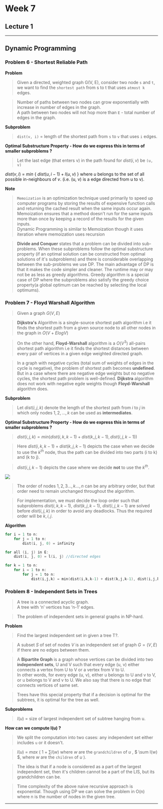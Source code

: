 # Week 7
## Lecture 1
----
## Dynamic Programming

### Problem 6 - Shortest Reliable Path

**Problem**
> Given a directed, weighted graph G(V, E), consider two node `s` and `t`, we want to find the `shortest path` from s to t that uses `atmost k` edges.

>Number of paths between two nodes can grow exponentially with increase in number of edges in the graph.\
A path between two nodes will not hop more than `E` - total number of edges in the graph.

**Subproblem**

>`dist(v, i)` = length of the shortest path from `s` to `v` that uses `i` edges. 

**Optimal Substructure Property - How do we express this in terms of smaller subproblems ?**

>Let the last edge (that enters v) in the path found for $dist(i, v)$ be `(u, v)`

$dist(v, i)$ = $min$ { $dist(u, i - 1) + l(u, v)$ } where $u$ belongs to the set of all possible in-neighbours of $v$. (i.e. (u, v) is a edge directed from u to v).

**Note**
>`Memoization` is an optimization technique used primarily to speed up computer programs by storing the results of expensive function calls and returning the cached result when the same inputs occur again.\
>Memoization ensures that a method doesn't run for the same inputs more than once by keeping a record of the results for the given inputs.\
> Dynamic Programming is similar to Memoization though it uses iteration where memoization uses recursion

>**Divide and Conquer** states that a problem can be divided into sub-problems. When these subproblems follow the optimal substructure property (if an optimal solution can be constructed from optimal solutions of it's subproblems) and there is considerable overlapping between the sub-problems we use DP. The main advantage of DP is that it makes the code simpler and cleaner. The runtime may or may not be as less as greedy algorithms. Greedy algorithm is a special case of DP where the subproblems also satisfy the greedy choice property(a global optimum can be reached by selecting the local optimums).  
### Problem 7 - Floyd Warshall Algorithm

>Given a graph $G(V,E)$

>**Dijkstra's** Algorithm is a single-source shortest path algorithm i.e it finds the shortest path from a given source node to all other nodes in the graph in $O(V + E log V )$

>On the other hand, **Floyd-Warshall** algorithm is a $O(V$<sup>$3$</sup>$)$ all-pairs shortest path algorithm i.e it finds the shortest distances between every pair of vertices in a given edge weighted directed graph.  

>In a graph with negative cycles (total sum of weights of edges in the cycle is negative), the problem of shortest path becomes **undefined**.\
But in a case where there are negative edge weights but no negative cycles, the shortest path problem is well-defined. **Dijkstra** algorithm does not work with negative egde weights though **Floyd-Warshall** algorithm does.

**Subproblem**

>Let $dist(i, j, k)$ denote the length of the shortest path from $i$ to $j$ in which only nodes ${1, 2, ..., k}$ can be used as **intermediates**.

**Optimal Substructure Property - How do we express this in terms of smaller subproblems ?**

>$dist(i,j,k) = min(dist(i,k,k-1) + dist(k,j,k-1), dist(i,j,k-1))$

>Here $dist(i,k,k-1) + dist(k,j,k-1)$ depicts the case when we decide to use the $k$<sup>$th$</sup> node, thus the path can be divided into two parts (i to k) and (k to j).

>$dist(i,j,k-1)$ depicts the case where we decide **not** to use the $k$<sup>$th$</sup>.

![ ](https://github.com/Github-Classroomtest/assignment-harshitagupta1512/blob/6ac55e48cbcc3993f3b9b4a4c49096cc64c34444/Pictures/Floyd_Marshall.png)

>The order of nodes $1,2,3...,k...,n$ can be any arbitrary order, but that order need to remain unchanged throughout the algorithm.

>For implementation, we must decide the loop order such that subproblems $dist(i,k,k-1)$,  $dist(k,j,k-1)$, $dist(i,j,k-1)$ are solved before $dist(i,j,k)$ in order to avoid any deadlocks. Thus the required order will be $k, i, j$.

**Algorithm**

```cpp
for i = 1 to n:
    for j = 1 to n:
        dist(i, j, 0) = infinity

for all (i, j) in E:
    dist(i, j, 0) = l(i, j) //directed edges

for k = 1 to n:
    for i = 1 to n:
        for j = 1 to n:
            dist(i,j,k) = min(dist(i,k,k-1) + dist(k,j,k-1), dist(i,j,k-1))
````

### Problem 8 - Independent Sets in Trees

> A tree is a connected acyclic graph. \
A tree with ‘n’ vertices has ‘n-1’ edges.

>The problem of independent sets in general graphs in NP-hard. 


**Problem**

>Find the largest independent set in given a tree T?.

>A subset $S$ of set of nodes $V$ is an independent set of graph $G = (V,E)$ if there are no edges between them.

>A **Bipartite Graph** is a graph whose vertices can be divided into two **independent sets**, U and V such that every edge (u, v) either connects a vertex from U to V or a vertex from V to U. \
In other words, for every edge (u, v), either u belongs to U and v to V, or u belongs to V and v to U. We also say that there is no edge that connects vertices of same set.

> Trees have this special property that if a decision is optimal for the subtrees, it is optimal for the tree as well.

**Subproblems**

>$I(u)$ = size of largest independent set of subtree hanging from u.

**How can we compute I(u) ?**

>We split the computation into two cases:
any independent set either includes `u` or it doesn't.

>$I(u)$ = $max$ ( 1 + $\sum I(w)$  where $w$ are the `grandchildren` of $u$ , $ \sum I(w) $, where $w$ are the `children` of $u$ ).

>The idea is that if a node is considered as a part of the largest independent set, then it's children cannot be a part of the LIS, but its grandchildren can be. 

>Time complexity of the above naive recursive approach is exponential. Though using DP we can solve the problem in O(n) where n is the number of nodes in the given tree. 

---